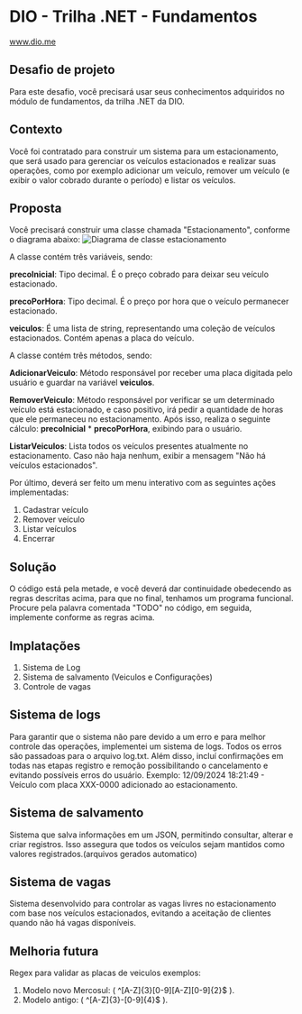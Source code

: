 # DIO - Trilha .NET - Fundamentos
www.dio.me

## Desafio de projeto
Para este desafio, você precisará usar seus conhecimentos adquiridos no módulo de fundamentos, da trilha .NET da DIO.

## Contexto
Você foi contratado para construir um sistema para um estacionamento, que será usado para gerenciar os veículos estacionados e realizar suas operações, como por exemplo adicionar um veículo, remover um veículo (e exibir o valor cobrado durante o período) e listar os veículos.

## Proposta
Você precisará construir uma classe chamada "Estacionamento", conforme o diagrama abaixo:
![Diagrama de classe estacionamento](diagrama_classe_estacionamento.png)

A classe contém três variáveis, sendo:

**precoInicial**: Tipo decimal. É o preço cobrado para deixar seu veículo estacionado.

**precoPorHora**: Tipo decimal. É o preço por hora que o veículo permanecer estacionado.

**veiculos**: É uma lista de string, representando uma coleção de veículos estacionados. Contém apenas a placa do veículo.

A classe contém três métodos, sendo:

**AdicionarVeiculo**: Método responsável por receber uma placa digitada pelo usuário e guardar na variável **veiculos**.

**RemoverVeiculo**: Método responsável por verificar se um determinado veículo está estacionado, e caso positivo, irá pedir a quantidade de horas que ele permaneceu no estacionamento. Após isso, realiza o seguinte cálculo: **precoInicial** * **precoPorHora**, exibindo para o usuário.

**ListarVeiculos**: Lista todos os veículos presentes atualmente no estacionamento. Caso não haja nenhum, exibir a mensagem "Não há veículos estacionados".

Por último, deverá ser feito um menu interativo com as seguintes ações implementadas:
1. Cadastrar veículo
2. Remover veículo
3. Listar veículos
4. Encerrar


## Solução
O código está pela metade, e você deverá dar continuidade obedecendo as regras descritas acima, para que no final, tenhamos um programa funcional. Procure pela palavra comentada "TODO" no código, em seguida, implemente conforme as regras acima.


## Implatações

1. Sistema de Log
2. Sistema de salvamento (Veiculos e Configurações)
3. Controle de vagas

## Sistema de logs
Para garantir que o sistema não pare devido a um erro e para melhor controle das operações, implementei um sistema de logs. Todos os erros são passadoas para o arquivo log.txt. Além disso, incluí confirmações em todas nas etapas registro e remoção possibilitando o cancelamento e evitando possíveis erros do usuário.
Exemplo: 12/09/2024 18:21:49 - Veículo com placa XXX-0000 adicionado ao estacionamento.

## Sistema de salvamento
Sistema que salva informações em um JSON, permitindo consultar, alterar e criar registros. Isso assegura que todos os veículos sejam mantidos como valores registrados.(arquivos gerados automatico)

## Sistema de vagas
Sistema desenvolvido para controlar as vagas livres no estacionamento com base nos veículos estacionados, evitando a aceitação de clientes quando não há vagas disponíveis.

## Melhoria futura
Regex para validar as placas de veiculos exemplos:
1. Modelo novo Mercosul: ( ^[A-Z]{3}[0-9][A-Z][0-9]{2}$ ).
2. Modelo antigo: ( ^[A-Z]{3}-[0-9]{4}$ ).
